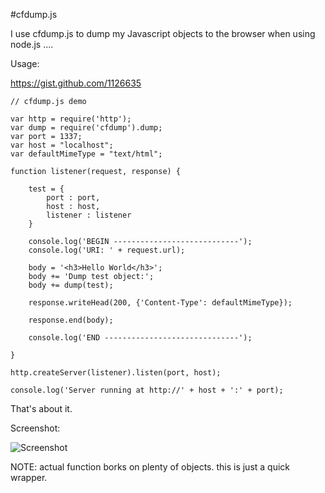 #cfdump.js

I use cfdump.js to dump my Javascript objects to the browser when using node.js ....

Usage:

https://gist.github.com/1126635

	// cfdump.js demo 
	
	var http = require('http');
	var dump = require('cfdump').dump;
	var port = 1337;
	var host = "localhost";
	var defaultMimeType = "text/html";
	
	function listener(request, response) {
		
		test = {
			port : port,
			host : host,
			listener : listener
		}	
		
		console.log('BEGIN ----------------------------');
		console.log('URI: ' + request.url);
		
		body = '<h3>Hello World</h3>';
		body += 'Dump test object:';
		body += dump(test);
		
		response.writeHead(200, {'Content-Type': defaultMimeType});
		
		response.end(body);
		
		console.log('END ------------------------------');
	
	}
	
	http.createServer(listener).listen(port, host);
	
	console.log('Server running at http://' + host + ':' + port);


That's about it.

Screenshot:

![Screenshot](http://farm7.static.flickr.com/6132/6010277380_b92499be70.jpg "Screenshot")

NOTE: actual function borks on plenty of objects. this is just a quick wrapper.